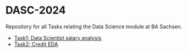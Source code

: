 # DASC-2024
Repository for all Tasks relating the Data Science module at BA Sachsen.
- [Task1: Data Scientist salary analysis](Task1)
- [Task2: Credit EDA](Task2)
